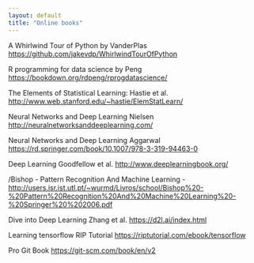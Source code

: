 ```yaml
---
layout: default
title: "Online books"
---
```


A Whirlwind Tour of Python by VanderPlas
https://github.com/jakevdp/WhirlwindTourOfPython


R programming for data science by Peng
https://bookdown.org/rdpeng/rprogdatascience/


The Elements of
Statistical Learning: Hastie et al.
http://www.web.stanford.edu/~hastie/ElemStatLearn/


Neural Networks and Deep Learning Nielsen
http://neuralnetworksanddeeplearning.com/

Neural Networks and Deep Learning Aggarwal
https://rd.springer.com/book/10.1007/978-3-319-94463-0


Deep Learning Goodfellow  et al. 
http://www.deeplearningbook.org/

/Bishop - Pattern Recognition And Machine Learning - http://users.isr.ist.utl.pt/~wurmd/Livros/school/Bishop%20-%20Pattern%20Recognition%20And%20Machine%20Learning%20-%20Springer%20%202006.pdf

Dive into Deep Learning Zhang et al. 
https://d2l.ai/index.html

Learning tensorflow RIP Tutorial
https://riptutorial.com/ebook/tensorflow

Pro Git Book 
https://git-scm.com/book/en/v2
